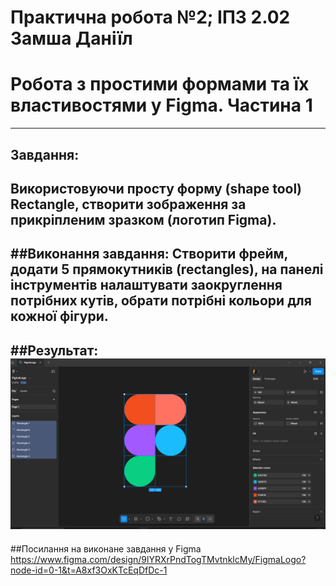 # Практична робота №2; ІПЗ 2.02 Замша Даніїл
# Робота з простими формами та їх властивостями у Figma. Частина 1
---

## Завдання:
Використовуючи просту форму (shape tool) Rectangle, створити зображення за прикріпленим зразком (логотип Figma).
---

##Виконання завдання:
Створити фрейм, додати 5 прямокутників (rectangles), на панелі інструментів налаштувати заокруглення потрібних кутів,
обрати потрібні кольори для кожної фігури.
---

##Результат:
![logo](images/logo.jpg "Figma logo")
---

##Посилання на виконане завдання у Figma
https://www.figma.com/design/9lYRXrPndTogTMvtnklcMy/FigmaLogo?node-id=0-1&t=A8xf3OxKTcEqDfDc-1

